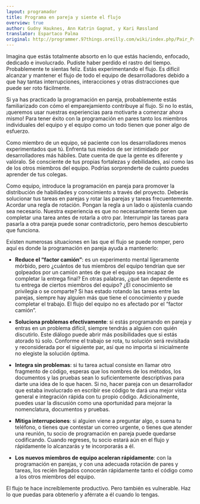 ```yaml
---
layout: programador
title: Programa en pareja y siente el flujo
overview: true
author: Gudny Hauknes, Ann Katrin Gagnat, y Kari Røssland
translator: Espartaco Palma
original: http://programmer.97things.oreilly.com/wiki/index.php/Pair_Program_and_Feel_the_Flow
---
```


Imagina que estás totalmente absorto en lo que estás haciendo, enfocado,
dedicado e involucrado. Pudiste haber perdido el rastro del tiempo.
Probablemente te sientas feliz. Estás experimentando el flujo. Es
difícil alcanzar y mantener el flujo de todo el equipo de
desarrolladores debido a que hay tantas interrupciones, interacciones y
otras distracciones que puede ser roto fácilmente.

Si ya has practicado la programación en pareja, probablemente estás
familiarizado con cómo el emparejamiento contribuye al flujo. Si no lo
estás, ¡queremos usar nuestras experiencias para motivarte a comenzar
ahora mismo! Para tener éxito con la programación en pares tanto los
miembros individuales del equipo y el equipo como un todo tienen que
poner algo de esfuerzo.

Como miembro de un equipo, sé paciente con los desarrolladores menos
experimentados que tú. Enfrenta tus miedos de ser intimidado por
desarrolladores más hábiles. Date cuenta de que la gente es diferente y
valóralo. Sé consciente de tus propias fortalezas y debilidades, así
como las de los otros miembros del equipo. Podrías sorprenderte de
cuánto puedes aprender de tus colegas.

Como equipo, introduce la programación en pareja para promover la
distribución de habilidades y conocimiento a través del proyecto.
Deberás solucionar tus tareas en parejas y rotar las parejas y tareas
frecuentemente. Acordar una regla de rotación. Pongan la regla a un lado
o ajústenla cuando sea necesario. Nuestra experiencia es que no
necesariamente tienen que completar una tarea antes de rotarla a otro
par. Interrumpir las tareas para pasarla a otra pareja puede sonar
contradictorio, pero hemos descubierto que funciona.

Existen numerosas situaciones en las que el flujo se puede romper, pero
aquí es donde la programación en pareja ayuda a mantenerlo:

- **Reduce el “factor camión”**: es un experimento mental ligeramente
mórbido, pero ¿cuántos de tus miembros del equipo tendrían que ser
golpeados por un camión antes de que el equipo sea incapaz de completar
la entrega final? En otras palabras, ¿qué tan dependiente es tu entrega
de ciertos miembros del equipo? ¿El conocimiento se privilegia o se
comparte? Si has estado rotando las tareas entre las parejas, siempre
hay alguien más que tiene el conocimiento y puede completar el trabajo.
El flujo del equipo no es afectado por el “factor camión”.
- **Soluciona problemas efectivamente**: si estás programando en pareja
y entras en un problema difícil, siempre tendrás a alguien con quién
discutirlo. Este diálogo puede abrir más posibilidades que si estás
atorado tú solo. Conforme el trabajo se rota, tu solución será
revisitada y reconsiderada por el siguiente par, así que no importa si
inicialmente no elegiste la solución óptima.
- **Integra sin problemas**: si tu tarea actual consiste en llamar otro
fragmento de código, esperas que los nombres de los métodos, los
documentos y las pruebas sean lo suficientemente descriptivas para darte
una idea de lo que hacen. Si no, hacer pareja con un desarrollador que
estaba involucrado en escribir ese código te dará una mejor vista
general e integración rápida con tu propio código. Adicionalmente,
puedes usar la discusión como una oportunidad para mejorar la
nomenclatura, documentos y pruebas.
- **Mitiga interrupciones**: si alguien viene a preguntar algo, o suena
tu teléfono, o tienes que contestar un correo urgente, o tienes que
atender una reunión, tu socio de programación en pareja puede quedarse
codificando. Cuando regreses, tu socio estará aún en el flujo y
rápidamente lo alcanzarás y te incorporarás a él.

- **Los nuevos miembros de equipo aceleran rápidamente**: con la
programación en parejas, y con una adecuada rotación de pares y tareas,
los recién llegados conocerán rápidamente tanto el código como a los
otros miembros del equipo.

El flujo te hace increíblemente productivo. Pero también es vulnerable.
Haz lo que puedas para obtenerlo y aférrate a él cuando lo tengas.

